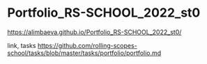 # Portfolio_RS-SCHOOL_2022_st0
https://alimbaeva.github.io/Portfolio_RS-SCHOOL_2022_st0/




link, tasks https://github.com/rolling-scopes-school/tasks/blob/master/tasks/portfolio/portfolio.md
